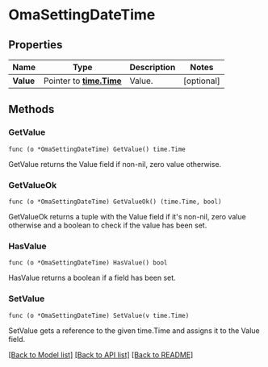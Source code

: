 # OmaSettingDateTime

## Properties

Name | Type | Description | Notes
------------ | ------------- | ------------- | -------------
**Value** | Pointer to [**time.Time**](time.Time.md) | Value. | [optional] 

## Methods

### GetValue

`func (o *OmaSettingDateTime) GetValue() time.Time`

GetValue returns the Value field if non-nil, zero value otherwise.

### GetValueOk

`func (o *OmaSettingDateTime) GetValueOk() (time.Time, bool)`

GetValueOk returns a tuple with the Value field if it's non-nil, zero value otherwise
and a boolean to check if the value has been set.

### HasValue

`func (o *OmaSettingDateTime) HasValue() bool`

HasValue returns a boolean if a field has been set.

### SetValue

`func (o *OmaSettingDateTime) SetValue(v time.Time)`

SetValue gets a reference to the given time.Time and assigns it to the Value field.


[[Back to Model list]](../README.md#documentation-for-models) [[Back to API list]](../README.md#documentation-for-api-endpoints) [[Back to README]](../README.md)


